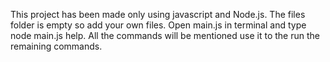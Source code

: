 This project has been made only using javascript and Node.js.
The files folder is empty so add your own files.
Open main.js in terminal and type node main.js help.
All the commands will be mentioned  use it to the run the remaining commands.
